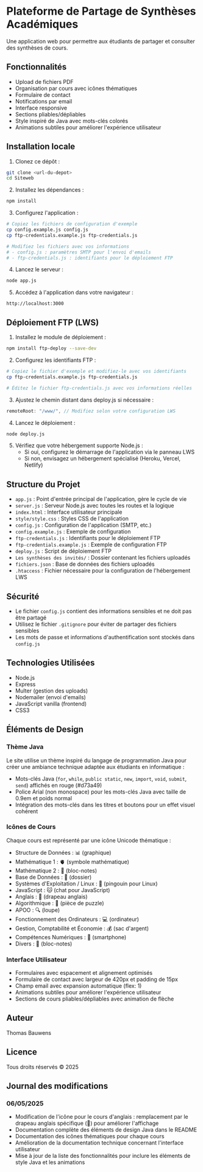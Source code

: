 # Plateforme de Partage de Synthèses Académiques

Une application web pour permettre aux étudiants de partager et consulter des synthèses de cours.

## Fonctionnalités

- Upload de fichiers PDF
- Organisation par cours avec icônes thématiques
- Formulaire de contact
- Notifications par email
- Interface responsive
- Sections pliables/dépliables
- Style inspiré de Java avec mots-clés colorés
- Animations subtiles pour améliorer l'expérience utilisateur

## Installation locale

1. Clonez ce dépôt :
```bash
git clone <url-du-depot>
cd Siteweb
```

2. Installez les dépendances :
```bash
npm install
```

3. Configurez l'application :
```bash
# Copiez les fichiers de configuration d'exemple
cp config.example.js config.js
cp ftp-credentials.example.js ftp-credentials.js

# Modifiez les fichiers avec vos informations
# - config.js : paramètres SMTP pour l'envoi d'emails
# - ftp-credentials.js : identifiants pour le déploiement FTP
```

4. Lancez le serveur :
```bash
node app.js
```

5. Accédez à l'application dans votre navigateur :
```
http://localhost:3000
```

## Déploiement FTP (LWS)

1. Installez le module de déploiement :
```bash
npm install ftp-deploy --save-dev
```

2. Configurez les identifiants FTP :
```bash
# Copiez le fichier d'exemple et modifiez-le avec vos identifiants
cp ftp-credentials.example.js ftp-credentials.js

# Éditez le fichier ftp-credentials.js avec vos informations réelles
```

3. Ajustez le chemin distant dans deploy.js si nécessaire :
```javascript
remoteRoot: "/www/", // Modifiez selon votre configuration LWS
```

4. Lancez le déploiement :
```bash
node deploy.js
```

5. Vérifiez que votre hébergement supporte Node.js :
   - Si oui, configurez le démarrage de l'application via le panneau LWS
   - Si non, envisagez un hébergement spécialisé (Heroku, Vercel, Netlify)

## Structure du Projet

- `app.js` : Point d'entrée principal de l'application, gère le cycle de vie
- `server.js` : Serveur Node.js avec toutes les routes et la logique
- `index.html` : Interface utilisateur principale
- `style/style.css` : Styles CSS de l'application
- `config.js` : Configuration de l'application (SMTP, etc.)
- `config.example.js` : Exemple de configuration
- `ftp-credentials.js` : Identifiants pour le déploiement FTP
- `ftp-credentials.example.js` : Exemple de configuration FTP
- `deploy.js` : Script de déploiement FTP
- `Les synthèses des invités/` : Dossier contenant les fichiers uploadés
- `fichiers.json` : Base de données des fichiers uploadés
- `.htaccess` : Fichier nécessaire pour la configuration de l'hébergement LWS

## Sécurité

- Le fichier `config.js` contient des informations sensibles et ne doit pas être partagé
- Utilisez le fichier `.gitignore` pour éviter de partager des fichiers sensibles
- Les mots de passe et informations d'authentification sont stockés dans `config.js`

## Technologies Utilisées

- Node.js
- Express
- Multer (gestion des uploads)
- Nodemailer (envoi d'emails)
- JavaScript vanilla (frontend)
- CSS3

## Éléments de Design

### Thème Java

Le site utilise un thème inspiré du langage de programmation Java pour créer une ambiance technique adaptée aux étudiants en informatique :

- Mots-clés Java (`for`, `while`, `public static`, `new`, `import`, `void`, `submit`, `send`) affichés en rouge (#d73a49)
- Police Arial (non monospace) pour les mots-clés Java avec taille de 0.9em et poids normal
- Intégration des mots-clés dans les titres et boutons pour un effet visuel cohérent

### Icônes de Cours

Chaque cours est représenté par une icône Unicode thématique :

- Structure de Données : 📊 (graphique)
- Mathématique 1 : 🫀 (symbole mathématique)
- Mathématique 2 : 📝 (bloc-notes)
- Base de Données : 📂 (dossier)
- Systèmes d'Exploitation / Linux : 🐧 (pingouin pour Linux)
- JavaScript : 🐱 (chat pour JavaScript)
- Anglais : 🏴󠁧󠁢󠁥󠁮󠁧󠁿 (drapeau anglais)
- Algorithmique : 🧩 (pièce de puzzle)
- APOO : 🔍 (loupe)
- Fonctionnement des Ordinateurs : 💻 (ordinateur)
- Gestion, Comptabilité et Économie : 💰 (sac d'argent)
- Compétences Numériques : 📱 (smartphone)
- Divers : 📓 (bloc-notes)

### Interface Utilisateur

- Formulaires avec espacement et alignement optimisés
- Formulaire de contact avec largeur de 420px et padding de 15px
- Champ email avec expansion automatique (flex: 1)
- Animations subtiles pour améliorer l'expérience utilisateur
- Sections de cours pliables/dépliables avec animation de flèche

## Auteur

Thomas Bauwens

## Licence

Tous droits réservés © 2025

## Journal des modifications

### 06/05/2025
- Modification de l'icône pour le cours d'anglais : remplacement par le drapeau anglais spécifique (🏴󠁧󠁢󠁥󠁮󠁧󠁿) pour améliorer l'affichage
- Documentation complète des éléments de design Java dans le README
- Documentation des icônes thématiques pour chaque cours
- Amélioration de la documentation technique concernant l'interface utilisateur
- Mise à jour de la liste des fonctionnalités pour inclure les éléments de style Java et les animations

